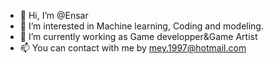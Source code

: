 - 👋 Hi, I’m @Ensar
- 👀 I’m interested in Machine learning, Coding and modeling.
- 🌱 I’m currently working as Game developper&Game Artist
- 📫 You can contact with me by mey.1997@hotmail.com
